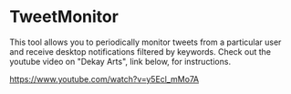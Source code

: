 # TweetMonitor
This tool allows you to periodically monitor tweets from a particular user and receive desktop notifications filtered by keywords. 
Check out the youtube video on "Dekay Arts", link below, for instructions.


https://www.youtube.com/watch?v=y5Ecl_mMo7A
